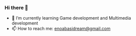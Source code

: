 ### Hi there 👋

- 🌱 I’m currently learning Game development and Multimedia development
- 📫 How to reach me: enoabasidream@gmail.com

